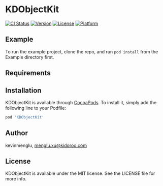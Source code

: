 # KDObjectKit

[![CI Status](https://img.shields.io/travis/kevinmenglu/KDObjectKit.svg?style=flat)](https://travis-ci.org/kevinmenglu/KDObjectKit)
[![Version](https://img.shields.io/cocoapods/v/KDObjectKit.svg?style=flat)](https://cocoapods.org/pods/KDObjectKit)
[![License](https://img.shields.io/cocoapods/l/KDObjectKit.svg?style=flat)](https://cocoapods.org/pods/KDObjectKit)
[![Platform](https://img.shields.io/cocoapods/p/KDObjectKit.svg?style=flat)](https://cocoapods.org/pods/KDObjectKit)

## Example

To run the example project, clone the repo, and run `pod install` from the Example directory first.

## Requirements

## Installation

KDObjectKit is available through [CocoaPods](https://cocoapods.org). To install
it, simply add the following line to your Podfile:

```ruby
pod 'KDObjectKit'
```

## Author

kevinmenglu, menglu.xu@kidoroo.com

## License

KDObjectKit is available under the MIT license. See the LICENSE file for more info.
